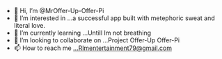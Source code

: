 - 👋 Hi, I’m @MrOffer-Up-Offer-Pi
- 👀 I’m interested in ...a successful app built with metephoric sweat and literal love.
- 🌱 I’m currently learning ...Untill Im not breathing
- 💞️ I’m looking to collaborate on ...Project Offer-Up Offer-Pi
- 📫 How to reach me ...Rlmentertainment79@gmail.com


<!---
MrOffer-Up-Offer-Pi/MrOffer-Up-Offer-Pi is a ✨ special ✨ repository because its `README.md` (this file) appears on your GitHub profile.
You can click the Preview link to take a look at your changes.
--->
